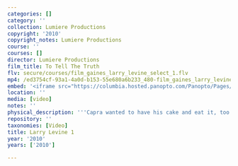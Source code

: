 ```yaml
---
categories: []
category: ''
collection: Lumiere Productions
copyright: '2010'
copyright_notes: Lumiere Productions
course: ''
courses: []
director: Lumiere Productions
film_title: To Tell The Truth
flv: secure/courses/film_gaines_larry_levine_select_1.flv
mp4: /ed3754cf-93a1-4a0d-b153-55e680a6b233_480-film_gaines_larry_levine_select_1.mp4
embed: '<iframe src="https://columbia.hosted.panopto.com/Panopto/Pages/Embed.aspx?id=49175622-e3ab-4067-a097-a95f0103839a&v=1" width="720" height="405" style="padding: 0px; border: 1px solid #464646;" frameborder="0" allowfullscreen allow="autoplay"></iframe>'
location: ''
media: [video]
notes: ''
physical_description: '''Capra wanted to have his cake and eat it, too.'''
repository: ''
taxonomies: [Video]
title: Larry Levine 1
year: '2010'
years: ['2010']

---
```

